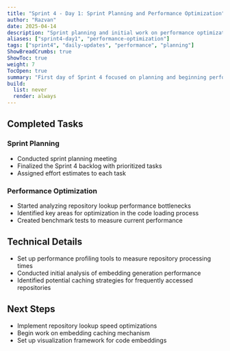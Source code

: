 ```yaml
---
title: "Sprint 4 - Day 1: Sprint Planning and Performance Optimization"
author: "Razvan"
date: 2025-04-14
description: "Sprint planning and initial work on performance optimization"
aliases: ["sprint4-day1", "performance-optimization"]
tags: ["sprint4", "daily-updates", "performance", "planning"]
ShowBreadCrumbs: true
ShowToc: true
weight: 7
TocOpen: true
summary: "First day of Sprint 4 focused on planning and beginning performance optimization work for repository lookup speed."
build:
  list: never
  render: always
---
```


## Completed Tasks

### Sprint Planning
- Conducted sprint planning meeting
- Finalized the Sprint 4 backlog with prioritized tasks
- Assigned effort estimates to each task

### Performance Optimization
- Started analyzing repository lookup performance bottlenecks
- Identified key areas for optimization in the code loading process
- Created benchmark tests to measure current performance

## Technical Details
- Set up performance profiling tools to measure repository processing times
- Conducted initial analysis of embedding generation performance
- Identified potential caching strategies for frequently accessed repositories

## Next Steps
- Implement repository lookup speed optimizations
- Begin work on embedding caching mechanism
- Set up visualization framework for code embeddings
